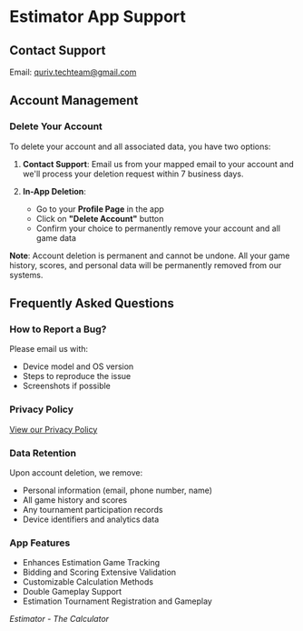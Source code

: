 # Estimator App Support

## Contact Support
Email: [quriv.techteam@gmail.com](mailto:quriv.techteam@gmail.com)

## Account Management

### Delete Your Account
To delete your account and all associated data, you have two options:

1. **Contact Support**: Email us from your mapped email to your account and we'll process your deletion request within 7 business days.

2. **In-App Deletion**: 
   - Go to your **Profile Page** in the app
   - Click on **"Delete Account"** button
   - Confirm your choice to permanently remove your account and all game data

**Note**: Account deletion is permanent and cannot be undone. All your game history, scores, and personal data will be permanently removed from our systems.

## Frequently Asked Questions

### How to Report a Bug?
Please email us with:
- Device model and OS version
- Steps to reproduce the issue
- Screenshots if possible

### Privacy Policy
[View our Privacy Policy](privacy_policy.md)

### Data Retention
Upon account deletion, we remove:
- Personal information (email, phone number, name)
- All game history and scores
- Any tournament participation records
- Device identifiers and analytics data

### App Features
- Enhances Estimation Game Tracking
- Bidding and Scoring Extensive Validation
- Customizable Calculation Methods
- Double Gameplay Support
- Estimation Tournament Registration and Gameplay

*Estimator - The Calculator*
